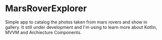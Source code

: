 # MarsRoverExplorer

Simple app to catalog the photos taken from mars rovers and show in gallery. It still under development and I'm using to learn more about Kotlin, MVVM and Archiecture Components.
